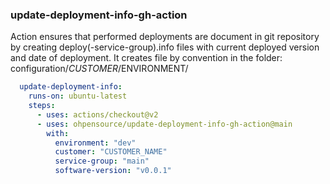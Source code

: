 ### update-deployment-info-gh-action

Action ensures that performed deployments are document in git repository by creating deploy(-service-group).info files with current deployed version and date of deployment.
It creates file by convention in the folder: configuration/$CUSTOMER/$ENVIRONMENT/

```yaml
  update-deployment-info:
    runs-on: ubuntu-latest
    steps:
      - uses: actions/checkout@v2
      - uses: ohpensource/update-deployment-info-gh-action@main
        with:          
          environment: "dev"
          customer: "CUSTOMER_NAME"
          service-group: "main"
          software-version: "v0.0.1"
```